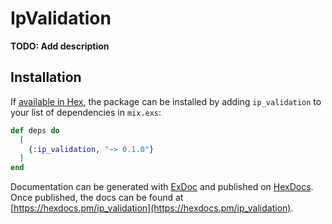 # IpValidation

**TODO: Add description**

## Installation

If [available in Hex](https://hex.pm/docs/publish), the package can be installed
by adding `ip_validation` to your list of dependencies in `mix.exs`:

```elixir
def deps do
  [
    {:ip_validation, "~> 0.1.0"}
  ]
end
```

Documentation can be generated with [ExDoc](https://github.com/elixir-lang/ex_doc)
and published on [HexDocs](https://hexdocs.pm). Once published, the docs can
be found at [https://hexdocs.pm/ip_validation](https://hexdocs.pm/ip_validation).


